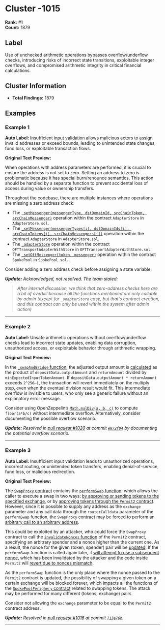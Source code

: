 # Cluster -1015

**Rank:** #1  
**Count:** 1879  

## Label
Use of unchecked arithmetic operations bypasses overflow/underflow checks, introducing risks of incorrect state transitions, exploitable integer overflows, and compromised arithmetic integrity in critical financial calculations.

## Cluster Information
- **Total Findings:** 1879

## Examples

### Example 1

**Auto Label:** Insufficient input validation allows malicious actors to assign invalid addresses or exceed bounds, leading to unintended state changes, fund loss, or exploitable transaction flows.  

**Original Text Preview:**

When operations with address parameters are performed, it is crucial to ensure the address is not set to zero. Setting an address to zero is problematic because it has special burn/renounce semantics. This action should be handled by a separate function to prevent accidental loss of access during value or ownership transfers.

Throughout the codebase, there are multiple instances where operations are missing a zero address check:

* The [`_setMessenger(messengerType, dstDomainId, srcChainToken, srcChainMessenger)`](https://github.com/across-protocol/contracts/blob/c5d7541037d19053ce2106583b1b711037483038/contracts/AdapterStore.sol#L34) operation within the contract `AdapterStore` in `AdapterStore.sol`.
* The [`_setMessenger(messengerTypes[i], dstDomainIds[i], srcChainTokens[i], srcChainMessengers[i])`](https://github.com/across-protocol/contracts/blob/c5d7541037d19053ce2106583b1b711037483038/contracts/AdapterStore.sol#L52) operation within the contract `AdapterStore` in `AdapterStore.sol`.
* The [`_adapterStore`](https://github.com/across-protocol/contracts/blob/c5d7541037d19053ce2106583b1b711037483038/contracts/libraries/OFTTransportAdapterWithStore.sol#L17) operation within the contract `OFTTransportAdapterWithStore` in `OFTTransportAdapterWithStore.sol`.
* The [`_setOftMessenger(token, messenger)`](https://github.com/across-protocol/contracts/blob/c5d7541037d19053ce2106583b1b711037483038/contracts/SpokePool.sol#L363) operation within the contract `SpokePool` in `SpokePool.sol`.

Consider adding a zero address check before assigning a state variable.

***Update:** Acknowledged, not resolved. The team stated:*

> *After internal discussion, we think that zero-address checks here are a bit of overkill because all the functions mentioned are only callable by admin (except for `_adapterStore` case, but that's contract creation, and this contract can only be used within the system after admin action)*

---
### Example 2

**Auto Label:** Unsafe arithmetic operations without overflow/underflow checks lead to incorrect state updates, enabling data corruption, unauthorized access, or exploitable behavior through arithmetic wrapping.  

**Original Text Preview:**

In the [`_swapAndBridge` function](https://github.com/across-protocol/contracts/blob/b84dbfae35030e0f2caa5509b632c10106a32330/contracts/SpokePoolPeriphery.sol#L575), the adjusted output amount is [calculated](https://github.com/across-protocol/contracts/blob/b84dbfae35030e0f2caa5509b632c10106a32330/contracts/SpokePoolPeriphery.sol#L604-L606) as the product of `depositData.outputAmount` and `returnAmount` divided by `minExpectedInputTokenAmount`. If `depositData.outputAmount * returnAmount` exceeds `2^256–1`, the transaction will revert immediately on the multiply step, even when the eventual division result would fit. This intermediate overflow is invisible to users, who only see a generic failure without an explanatory error message.

Consider using OpenZeppelin’s [`Math.mulDiv(a, b, c)`](https://github.com/OpenZeppelin/openzeppelin-contracts/blob/48bd2864c6c696bf424ee0e2195f2d72ddd1a86c/contracts/utils/math/Math.sol#L204) to compute `floor(a*b/c)` without intermediate overflow. Alternatively, consider documenting the possible overflow scenario.

***Update:** Resolved in [pull request #1020](https://github.com/across-protocol/contracts/pull/1020) at commit [`e872f04`](https://github.com/across-protocol/contracts/pull/1020/commits/e872f045bd2bbdb42d8ca74c2133d0afa63ae07b) by documenting the potential overflow scenario.*

---
### Example 3

**Auto Label:** Insufficient input validation leads to unauthorized operations, incorrect routing, or unintended token transfers, enabling denial-of-service, fund loss, or malicious redirection.  

**Original Text Preview:**

The [`SwapProxy` contract](https://github.com/across-protocol/contracts/blob/b84dbfae35030e0f2caa5509b632c10106a32330/contracts/SpokePoolPeriphery.sol#L26) contains the [`performSwap` function](https://github.com/across-protocol/contracts/blob/b84dbfae35030e0f2caa5509b632c10106a32330/contracts/SpokePoolPeriphery.sol#L67), which allows the caller to execute a swap in two ways: [by approving or sending tokens to the specified exchange](https://github.com/across-protocol/contracts/blob/b84dbfae35030e0f2caa5509b632c10106a32330/contracts/SpokePoolPeriphery.sol#L81-L84), or by [approving tokens through the `Permit2` contract](https://github.com/across-protocol/contracts/blob/b84dbfae35030e0f2caa5509b632c10106a32330/contracts/SpokePoolPeriphery.sol#L86-L101). However, since it is possible to supply any address as the `exchange` parameter and any call data through the `routerCalldata` parameter of the `performSwap` function, the `SwapProxy` contract may be forced to perform an [arbitrary call to an arbitrary address](https://github.com/across-protocol/contracts/blob/b84dbfae35030e0f2caa5509b632c10106a32330/contracts/SpokePoolPeriphery.sol#L108).

This could be exploited by an attacker, who could force the `SwapProxy` contract to call the [`invalidateNonces` function](https://github.com/Uniswap/permit2/blob/cc56ad0f3439c502c246fc5cfcc3db92bb8b7219/src/AllowanceTransfer.sol#L113) of the `Permit2` contract, specifying an arbitrary spender and a nonce higher than the current one. As a result, the nonce for the given (token, spender) pair will be [updated](https://github.com/Uniswap/permit2/blob/cc56ad0f3439c502c246fc5cfcc3db92bb8b7219/src/AllowanceTransfer.sol#L124). If the `performSwap` function is called again later, it [will attempt to use a subsequent nonce](https://github.com/across-protocol/contracts/blob/b84dbfae35030e0f2caa5509b632c10106a32330/contracts/SpokePoolPeriphery.sol#L95), which has been invalidated by the attacker and the code inside `Permit2` will [revert due to nonces mismatch](https://github.com/Uniswap/permit2/blob/cc56ad0f3439c502c246fc5cfcc3db92bb8b7219/src/AllowanceTransfer.sol#L138).

As the `performSwap` function is the only place where the nonce passed to the `Permit2` contract is updated, the possibility of swapping a given token on a certain exchange will be blocked forever, which impacts all the functions of the [`SpokePoolPeriphery` contract](https://github.com/across-protocol/contracts/blob/b84dbfae35030e0f2caa5509b632c10106a32330/contracts/SpokePoolPeriphery.sol#L140) related to swapping tokens. The attack may be performed for many different (tokens, exchange) pairs.

Consider not allowing the `exchange` parameter to be equal to the `Permit2` contract address.

***Update:** Resolved in [pull request #1016](https://github.com/across-protocol/contracts/pull/1016) at commit [`713e76b`](https://github.com/across-protocol/contracts/pull/1016/commits/713e76b8388d90b4c3fbbe3d16b531d3ef81c722).*

---
